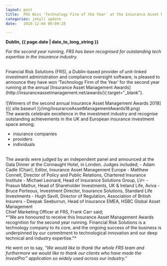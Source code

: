```yaml
---
layout: post
title:  FRS Wins 'Technology Firm of the Year' at the Insurance Asset Maagement Awards
categories: jekyll update
date:   2018-12-04 09:09:28

---
```


**Dublin, {{ page.date | date_to_long_string }}**

*For the second year running, FRS has been recognised for outstanding tech expertise in the insurance industry.* 


<br>
Financial Risk Solutions (FRS), a Dublin-based provider of unit-linked investment administration and compliance oversight software, is pleased to announce they have won ‘Technology Firm of the Year’ for the second year running at the annual [Insurance Asset Management Awards](http://insuranceassetmanagement.net/awards/){:target="_blank"}.
<br><br>
![Winners of the second annual Insurance Asset Management Awards 2018]({{ site.baseurl }}/img/InsuranceAssetManagementAwards18.png)


<br>
The awards celebrate excellence in the investment industry and recognise outstanding achievements in the UK and European insurance investment space among; 

- insurance companies
- providers
- individuals

<br>
The awards were judged by an independent panel and announced at the Gala Dinner at the Connaught Hotel, in London. Judges included;
- Adam Cadle (Chair), Editor, Insurance Asset Management Europe
- Matthew Connell, Director of Policy and Public Relations, Chartered Insurance Institute
- Michael Leonard, Head of Insurance Solutions Group, LV= 
- Prasun Mathur, Head of Shareholder Investments, UK & Ireland Life, Aviva
- Bruce Porteous, Investment Director, Insurance Solutions, Standard Life Investments
- Hugh Savill, Director of Regulation, Association of British Insurers
- Deepak Seeburrun, Head of Insurance EMEA, HSBC Global Asset Management

<br>
Chief Marketing Officer at FRS, Frank Carr said;<br>
*“We are honoured to receive this Insurance Asset Management Awards recognition for the second year running.  Financial Risk Solutions is a technology company to its core, and the ongoing success of the business is underpinned by our commitment to technological innovation and our deep technical and industry expertise."*

He went on to say, *"We would like to thank the whole FRS team and furthermore we would like to thank our clients who have made the InvestPro™ application so widely used across our industry."*


<br>





